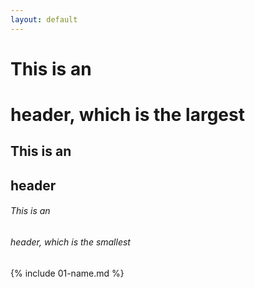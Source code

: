 ```yaml
---
layout: default
---
```

# This is an <h1> header, which is the largest
## This is an <h2> header
###### This is an <h6> header, which is the smallest

{% include 01-name.md %}

